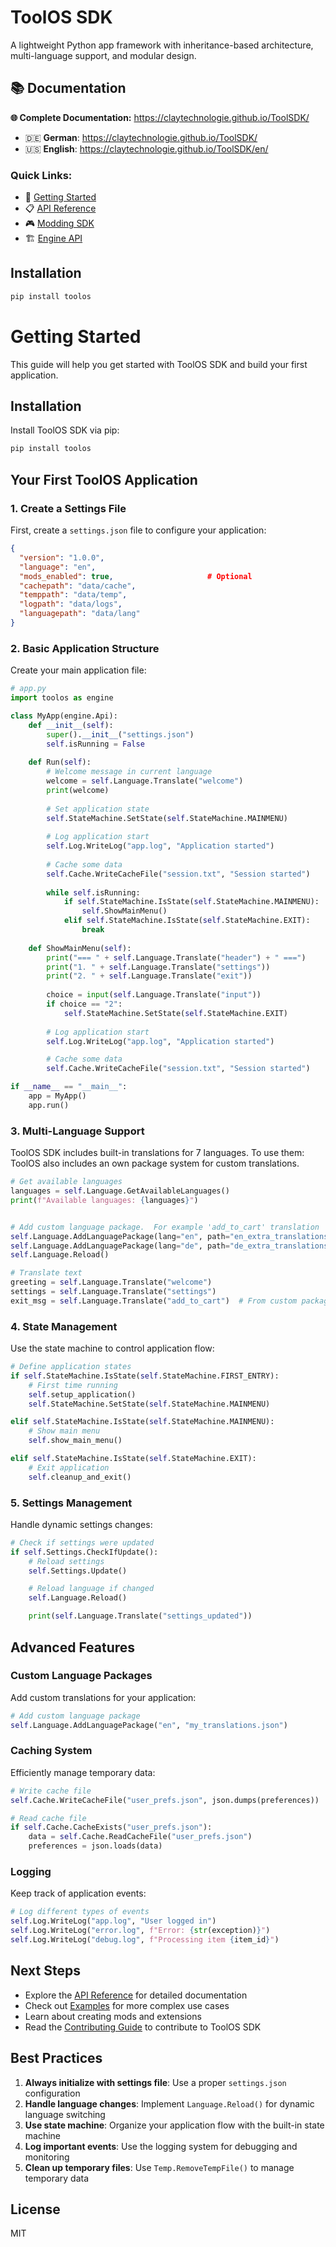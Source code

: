 # ToolOS SDK

A lightweight Python app framework with inheritance-based architecture, multi-language support, and modular design.

## 📚 Documentation

**🌐 Complete Documentation:** https://claytechnologie.github.io/ToolSDK/

- 🇩🇪 **German**: https://claytechnologie.github.io/ToolSDK/
- 🇺🇸 **English**: https://claytechnologie.github.io/ToolSDK/en/

### Quick Links:
- 🚀 [Getting Started](https://claytechnologie.github.io/ToolSDK/getting-started/)
- 📋 [API Reference](https://claytechnologie.github.io/ToolSDK/api-reference/)
- 🎮 [Modding SDK](https://claytechnologie.github.io/ToolSDK/modding-sdk/)
- 🏗️ [Engine API](https://claytechnologie.github.io/ToolSDK/engine/)

## Installation

```bash
pip install toolos
```

# Getting Started

This guide will help you get started with ToolOS SDK and build your first application.

## Installation

Install ToolOS SDK via pip:

```bash
pip install toolos
```

## Your First ToolOS Application

### 1. Create a Settings File

First, create a `settings.json` file to configure your application:

```json
{
  "version": "1.0.0",
  "language": "en",
  "mods_enabled": true,                     # Optional
  "cachepath": "data/cache",
  "temppath": "data/temp",
  "logpath": "data/logs",
  "languagepath": "data/lang"
}
```

### 2. Basic Application Structure

Create your main application file:


```python
# app.py
import toolos as engine

class MyApp(engine.Api):
    def __init__(self):
        super().__init__("settings.json")
        self.isRunning = False
        
    def Run(self):
        # Welcome message in current language  
        welcome = self.Language.Translate("welcome")
        print(welcome)
        
        # Set application state
        self.StateMachine.SetState(self.StateMachine.MAINMENU)
        
        # Log application start
        self.Log.WriteLog("app.log", "Application started")
        
        # Cache some data
        self.Cache.WriteCacheFile("session.txt", "Session started")
        
        while self.isRunning:
            if self.StateMachine.IsState(self.StateMachine.MAINMENU):
                self.ShowMainMenu()
            elif self.StateMachine.IsState(self.StateMachine.EXIT):
                break
                
    def ShowMainMenu(self):
        print("=== " + self.Language.Translate("header") + " ===")
        print("1. " + self.Language.Translate("settings"))
        print("2. " + self.Language.Translate("exit"))
        
        choice = input(self.Language.Translate("input"))
        if choice == "2":
            self.StateMachine.SetState(self.StateMachine.EXIT)
        
        # Log application start
        self.Log.WriteLog("app.log", "Application started")

        # Cache some data
        self.Cache.WriteCacheFile("session.txt", "Session started")

if __name__ == "__main__":
    app = MyApp()
    app.run()
```

### 3. Multi-Language Support

ToolOS SDK includes built-in translations for 7 languages. To use them:
ToolOS also includes an own package system for custom translations.

```python
# Get available languages
languages = self.Language.GetAvailableLanguages()
print(f"Available languages: {languages}")


# Add custom language package.  For example 'add_to_cart' translation
self.Language.AddLanguagePackage(lang="en", path="en_extra_translations.json")
self.Language.AddLanguagePackage(lang="de", path="de_extra_translations.json")
self.Language.Reload()

# Translate text
greeting = self.Language.Translate("welcome")
settings = self.Language.Translate("settings")
exit_msg = self.Language.Translate("add_to_cart")  # From custom package
```

### 4. State Management

Use the state machine to control application flow:

```python
# Define application states
if self.StateMachine.IsState(self.StateMachine.FIRST_ENTRY):
    # First time running
    self.setup_application()
    self.StateMachine.SetState(self.StateMachine.MAINMENU)

elif self.StateMachine.IsState(self.StateMachine.MAINMENU):
    # Show main menu
    self.show_main_menu()

elif self.StateMachine.IsState(self.StateMachine.EXIT):
    # Exit application
    self.cleanup_and_exit()
```

### 5. Settings Management

Handle dynamic settings changes:

```python
# Check if settings were updated
if self.Settings.CheckIfUpdate():
    # Reload settings
    self.Settings.Update()

    # Reload language if changed
    self.Language.Reload()

    print(self.Language.Translate("settings_updated"))
```

## Advanced Features

### Custom Language Packages

Add custom translations for your application:

```python
# Add custom language package
self.Language.AddLanguagePackage("en", "my_translations.json")
```

### Caching System

Efficiently manage temporary data:

```python
# Write cache file
self.Cache.WriteCacheFile("user_prefs.json", json.dumps(preferences))

# Read cache file
if self.Cache.CacheExists("user_prefs.json"):
    data = self.Cache.ReadCacheFile("user_prefs.json")
    preferences = json.loads(data)
```

### Logging

Keep track of application events:

```python
# Log different types of events
self.Log.WriteLog("app.log", "User logged in")
self.Log.WriteLog("error.log", f"Error: {str(exception)}")
self.Log.WriteLog("debug.log", f"Processing item {item_id}")
```

## Next Steps

- Explore the [API Reference](api/overview.md) for detailed documentation
- Check out [Examples](examples.md) for more complex use cases
- Learn about creating mods and extensions
- Read the [Contributing Guide](contributing.md) to contribute to ToolOS SDK

## Best Practices

1. **Always initialize with settings file**: Use a proper `settings.json` configuration
2. **Handle language changes**: Implement `Language.Reload()` for dynamic language switching
3. **Use state machine**: Organize your application flow with the built-in state machine
4. **Log important events**: Use the logging system for debugging and monitoring
5. **Clean up temporary files**: Use `Temp.RemoveTempFile()` to manage temporary data

## License

MIT